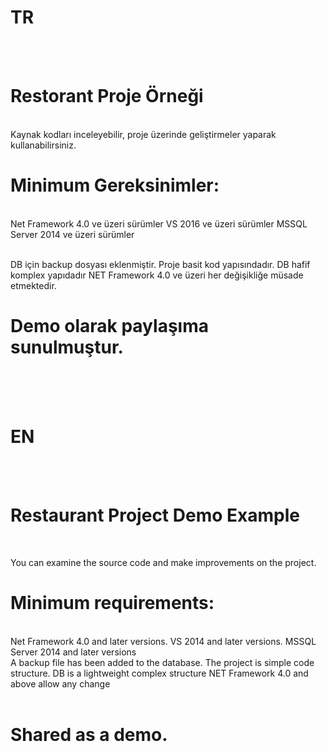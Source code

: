 # TR
<br><br>
# Restorant Proje Örneği
<br>
Kaynak kodları inceleyebilir, proje üzerinde geliştirmeler yaparak kullanabilirsiniz.
<br>

# Minimum Gereksinimler:

<br>
Net Framework 4.0 ve üzeri sürümler
VS 2016 ve üzeri sürümler
MSSQL Server 2014 ve üzeri sürümler
<br><br>

DB için backup dosyası eklenmiştir. Proje basit kod yapısındadır. DB hafif komplex yapıdadır NET Framework 4.0 ve üzeri her değişikliğe müsade etmektedir. 
<br>
# Demo olarak paylaşıma sunulmuştur.

<br><br><br>
# EN
<br><br>
# Restaurant Project Demo Example
<br>

You can examine the source code and make improvements on the project.
<br>

# Minimum requirements:

<br>
Net Framework 4.0 and later versions.
VS 2014 and later versions.
MSSQL Server 2014 and later versions
<br>
A backup file has been added to the database. The project is simple code structure. DB is a lightweight complex structure NET Framework 4.0 and above allow any change
<br><br>

# Shared as a demo.
